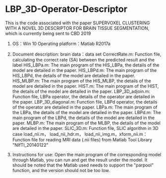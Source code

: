 # LBP_3D-Operator-Descriptor
This is the code associated with the paper SUPERVOXEL CLUSTERING WITH A NOVEL 3D DESCRIPTOR FOR BRAIN TISSUE SEGMENTATION, which is currently being sent to CBD 2019

1. OS：Win 10      Operating platform：Matlab R2017a

2. Document description:
brain data：data set
CorrectRate.m: Function file, calculating the correct rate (SA) between the predicted result and the label
HIS_LBPa.m: The main program of the HIS_LBPa, the details of the model are detailed in the paper.
HIS_LBPd.m: The main program of the HIS_LBPd, the details of the model are detailed in the paper.
HIS_MLBP.m: The main program of the HIS_MLBP, the details of the model are detailed in the paper.
HIST.m: The main program of the HIST, the details of the model are detailed in the paper.
LBP_3D_adjoin.m: Function file, LBPa operator, the details of the operator are detailed in the paper.
LBP_3D_diagonal.m: Function file, LBPd operator, the details of the operator are detailed in the paper.
LBPa.m: The main program of the LBPa, the details of the model are detailed in the paper.
LBPd.m: The main program of the LBPd, the details of the model are detailed in the paper.
MLBP.m: The main program of the MLBP, the details of the model are detailed in the paper.
SLIC_3D.m: Function file, SLIC algorithm in 3D case
load_nii.m， load_nii_hdr.m， load_nii_img.m，xform_nii.m：
Function file for reading MRI data (.nii files) from Matlab Tool Library "NIfTI_20140122"

3. Instructions for use:
Open the main program of the corresponding model through Matlab, you can run and get the result under the model.
It should be noted that the Matlab used needs to support the "parpool" function, and the version should not be too low.
